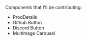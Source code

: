 Components that I'll be contributing:
- ProdDetails
- Github Button
- Discord Button
- MultImage Carousel

